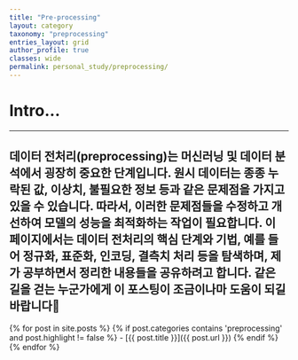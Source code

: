 ```yaml
---
title: "Pre-processing"
layout: category
taxonomy: "preprocessing"
entries_layout: grid
author_profile: true
classes: wide
permalink: personal_study/preprocessing/
---
```


# Intro...
---
데이터 전처리(preprocessing)는 머신러닝 및 데이터 분석에서 굉장히 중요한 단계입니다. 원시 데이터는 종종 누락된 값, 이상치, 불필요한 정보 등과 같은 문제점을 가지고 있을 수 있습니다. 따라서, 이러한 문제점들을 수정하고 개선하여 모델의 성능을 최적화하는 작업이 필요합니다. 이 페이지에서는 데이터 전처리의 핵심 단계와 기법, 예를 들어 정규화, 표준화, 인코딩, 결측치 처리 등을 탐색하며, 제가 공부하면서 정리한 내용들을 공유하려고 합니다. 같은 길을 걷는 누군가에게 이 포스팅이 조금이나마 도움이 되길 바랍니다🙏
---

{% for post in site.posts %}
  {% if post.categories contains 'preprocessing' and post.highlight != false %}
    - [{{ post.title }}]({{ post.url }})
  {% endif %}
{% endfor %}

